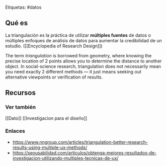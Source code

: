 Etiquetas: #datos

## Qué es
La triangulación es la práctica de utilizar **múltiples fuentes** de datos o múltiples enfoques de análisis de datos para aumentar la credibilidad de un estudio. ([[Encyclopedia of Research Design]])

The term *triangulation* is borrowed from geometry, where knowing the precise location of 2 points allows you to determine the distance to another object. In social-science research, triangulation does not necessarily mean you need exactly 2 different methods — it just means seeking out alternative viewpoints or verification of results.

## Recursos
### Ver también
[[Dato]]
[[Investigacion para el diseño]]

### Enlaces
- https://www.nngroup.com/articles/triangulation-better-research-results-using-multiple-ux-methods/
- https://seousabilidad.com/articulos/obtenga-mejores-resultados-de-investigacion-utilizando-multiples-tecnicas-de-ux/
